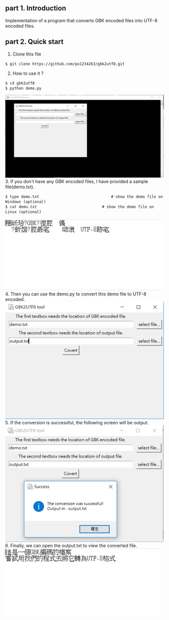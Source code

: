 ## part 1. Introduction

Implementation of a program that converts GBK encoded files into UTF-8 encoded files.

## part 2. Quick start
1. Clone this file
```bashrc
$ git clone https://github.com/po1234263/gbk2utf8.git
```
2. How to use it ?
```bashrc
$ cd gbk2utf8
$ python demo.py
```
![image](./images/demomain.png)
3. If you don't have any GBK encoded files, I have provided a sample file(demo.txt).
```bashrc
$ type demo.txt                		           # show the demo file on Windows (optional)
$ cat demo.txt                 			   # show the demo file on Linux (optional)
```
![image](./images/demotxt.png)
<br>
4. Then you can use the demo.py to convert this demo file to UTF-8 encoded.
![image](./images/demo1.png)
<br>
5. If the conversion is successful, the following screen will be output.
![image](./images/demo2.png)
<br>
6. Finally, we can open the output.txt to view the converted file.
![image](./images/demo3.png)